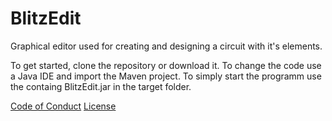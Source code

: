 # BlitzEdit
Graphical editor used for creating and designing a circuit with it's elements.

To get started, clone the repository or download it.
To change the code use a Java IDE and import the Maven project.
To simply start the programm use the containg BlitzEdit.jar in the target folder.

[Code of Conduct](CODE_OF_CONDUCT.md)
[License](LICENSE)